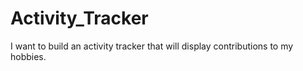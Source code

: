 # Activity_Tracker
I want to build an activity tracker that will display contributions to my hobbies.
